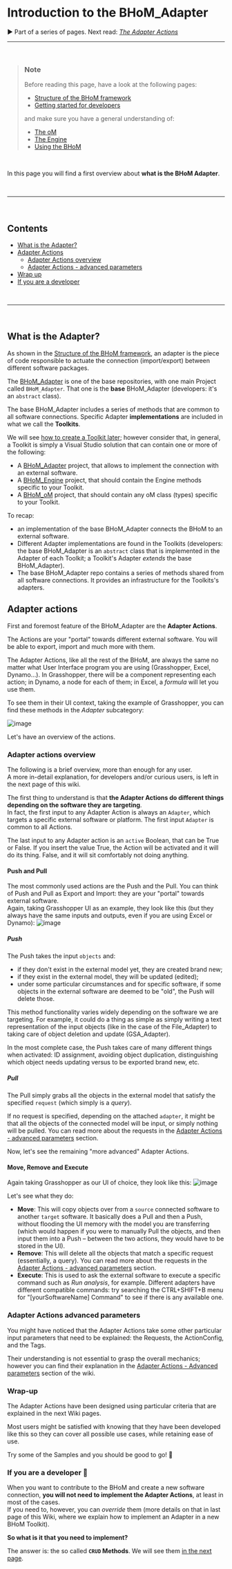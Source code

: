 # Introduction to the BHoM_Adapter
▶️ Part of a series of pages. Next read:  _[The Adapter Actions](/BHoM_Adapter/Adapter-Actions)_

___________________________________________________________________

<br/>

> ### Note
> Before reading this page, have a look at the following pages:
> - [Structure of the BHoM framework](/BHoM_Adapter/Structure-of-the-BHoM)
> - [Getting started for developers](/BHoM_Adapter/Getting-started-for-developers)
>
> and make sure you have a general understanding of:
> - [The oM](/BHoM_Adapter/BH.oM-%E2%80%90-Define-New-Objects)
> - [The Engine](/BHoM_Adapter/BH.Engine-%E2%80%90-Create-New-Algorithms)
> - [Using the BHoM](/BHoM_Adapter/Using-the-BHoM)
<br/>

In this page you will find a first overview about **what is the BHoM Adapter**.

<br/>

___________________________________________________________________

<br/>

<!-- Start Document Outline -->
## Contents
* [What is the Adapter?](#what-is-the-adapter)
* [Adapter Actions](#adapter-actions)
   * [Adapter Actions overview](#adapter-actions-overview)
   * [Adapter Actions - advanced parameters](#adapter-actions-advanced-parameters)
* [Wrap up](#wrap-up)
* [If you are a developer](#if-you-are-a-developer-)

<!-- End Document Outline -->

<br/>

___________________________________________________________________

<br/>

## What is the Adapter?
As shown in the [Structure of the BHoM framework](/BHoM_Adapter/Structure-of-the-BHoM), an adapter is the piece of code responsible to actuate the connection (import/export) between different software packages.

The [BHoM_Adapter](https://github.com/BHoM/BHoM_Adapter) is one of the base repositories, with one main Project called `BHoM_Adapter`. That one is the **base** BHoM_Adapter (developers: it's an `abstract` class).

The base BHoM_Adapter includes a series of methods that are common to all software connections. Specific Adapter **implementations** are included in what we call the **Toolkits**.

We will see [how to create a Toolkit later](/BHoM_Adapter/The-BHoM-Toolkit); however consider that, in general, a Toolkit is simply a Visual Studio solution that can contain one or more of the following:
- A [BHoM_Adapter](/BHoM_Adapter/Introduction-to-the-BHoM_Adapter) project, that allows to implement the connection with an external software.
- A [BHoM_Engine](/BHoM_Adapter/BH.Engine-%E2%80%90-Create-New-Algorithms) project, that should contain the Engine methods specific to your Toolkit.
- A [BHoM_oM](/BHoM_Adapter/BH.oM-%E2%80%90-Define-New-Objects) project, that should contain any oM class (types) specific to your Toolkit.


To recap:
* an implementation of the base BHoM_Adapter connects the BHoM to an external software.
* Different Adapter implementations are found in the Toolkits (developers: the base BHoM_Adapter is an `abstract` class that is implemented in the Adapter of each Toolkit; a Toolkit's Adapter *extends* the base BHoM_Adapter).
* The base BHoM_Adapter repo contains a series of methods shared from all software connections. It provides an infrastructure for the Toolkits's adapters.


## Adapter actions 
 
First and foremost feature of the BHoM_Adapter are the **Adapter Actions**.

The Actions are your "portal" towards different external software. You will be able to export, import and much more with them.

The Adapter Actions, like all the rest of the BHoM, are always the same no matter what User Interface program you are using (Grasshopper, Excel, Dynamo...). In Grasshopper, there will be a component representing each action; in Dynamo, a node for each of them; in Excel, a _formula_ will let you use them.

To see them in their UI context, taking the example of Grasshopper, you can find these methods in the *Adapter* subcategory:

![image](https://user-images.githubusercontent.com/6352844/74931024-bac80980-53d6-11ea-95ea-418f2d2c3e44.png)

Let's have an overview of the actions.

### Adapter actions overview

The following is a brief overview, more than enough for any user.  
A more in-detail explanation, for developers and/or curious users, is left in the next page of this wiki.

The first thing to understand is that **the Adapter Actions do different things depending on the software they are targeting**.  
In fact, the first input to any Adapter Action is always an `Adapter`, which targets a specific external software or platform. The first input `Adapter` is common to all Actions.

The last input to any Adapter action is an `active` Boolean, that can be True or False. If you insert the value True, the Action will be activated and it will do its thing. False, and it will sit comfortably not doing anything.

#### Push and Pull

The most commonly used actions are the Push and the Pull. You can think of Push and Pull as Export and Import: they are your "portal" towards external software.  
Again, taking Grasshopper UI as an example, they look like this (but they always have the same inputs and outputs, even if you are using Excel or Dynamo): 
![image](https://user-images.githubusercontent.com/6352844/74932145-04195880-53d9-11ea-88a0-c91af87b9920.png)

##### Push
The Push takes the input `objects` and: 
   - if they don't exist in the external model yet, they are created brand new;
   - if they exist in the external model, they will be updated (edited);
   - under some particular circumstances and for specific software, if some objects in the external software are deemed to be "old", the Push will delete those. 

This method functionality varies widely depending on the software we are targeting. For example, it could do a thing as simple as simply writing a text representation of the input objects (like in the case of the File_Adapter) to taking care of object deletion and update (GSA_Adapter).

In the most complete case, the Push takes care of many different things when activated: ID assignment, avoiding object duplication, distinguishing which object needs updating versus to be exported brand new, etc.

##### Pull
The Pull simply grabs all the objects in the external model that satisfy the specified `request` (which simply is a _query_). 

If no request is specified, depending on the attached `adapter`, it might be that all the objects of the connected model will be input, or simply nothing will be pulled. You can read more about the requests in the [Adapter Actions - advanced parameters](#adapter-actions-advanced-parameters) section.

Now, let's see the remaining "more advanced" Adapter Actions.

#### Move, Remove and Execute

Again taking Grasshopper as our UI of choice, they look like this:
![image](https://user-images.githubusercontent.com/6352844/74932261-480c5d80-53d9-11ea-9487-d84ba7e59a37.png)

Let's see what they do:
* **Move**: This will copy objects over from a `source` connected software to another `target` software. It basically does a Pull and then a Push, without flooding the UI memory with the model you are transferring (which would happen if you were to manually Pull the objects, and then input them into a Push – between the two actions, they would have to be stored in the UI).
* **Remove**: This will delete all the objects that match a specific request (essentially, a query). You can read more about the requests in the [Adapter Actions - advanced parameters](#adapter-actions-advanced-parameters) section.
* **Execute**: This is used to ask the external software to execute a specific command such as _Run analysis_, for example. Different adapters have different compatible commands: try searching the CTRL+SHIFT+B menu for "[yourSoftwareName] Command" to see if there is any available one.

### Adapter Actions advanced parameters

You might have noticed that the Adapter Actions take some other particular input parameters that need to be explained: the Requests, the ActionConfig, and the Tags. 

Their understanding is not essential to grasp the overall mechanics; however you can find their explanation in the [Adapter Actions - Advanced parameters](/BHoM_Adapter/Adapter-Actions---advanced-parameters) section of the wiki.

### Wrap-up 

The Adapter Actions have been designed using particular criteria that are explained in the next Wiki pages. 

Most users might be satisfied with knowing that they have been developed like this so they can cover all possible use cases, while retaining ease of use. 

Try some of the Samples and you should be good to go! 🚀 

### If you are a developer 🤖 

When you want to contribute to the BHoM and create a new software connection, **you will not need to implement the Adapter Actions**, at least in most of the cases.  
If you need to, however, you can *override* them (more details on that in last page of this Wiki, where we explain how to implement an Adapter in a new BHoM Toolkit).

**So what is it that you need to implement?**

The answer is: the so called **`CRUD` Methods**. We will see them [in the next page](/BHoM_Adapter/Adapter-Actions).